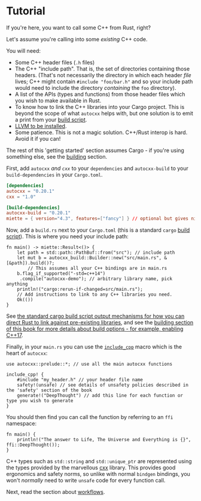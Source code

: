 # Tutorial

If you're here, you want to call some C++ from Rust, right?

Let's assume you're calling into some _existing_ C++ code.

You will need:

* Some C++ header files (`.h` files)
* The C++ "include path". That is, the set of directories containing those headers. (That's not necessarily the directory in which each header _file_ lives; C++ might contain `#include "foo/bar.h"` and so your include path would need to include the directory _containing_ the `foo` directory).
* A list of the APIs (types and functions) from those header files which you wish to make available in Rust.
* To know how to link the C++ libraries into your Cargo project. This is beyond the scope of what `autocxx` helps with, but one solution is to emit a print from your [build script](https://doc.rust-lang.org/cargo/reference/build-scripts.html#rustc-link-lib).
* [LLVM to be installed](https://rust-lang.github.io/rust-bindgen/requirements.html).
* Some patience. This is not a magic solution. C++/Rust interop is hard. Avoid it if you can!

The rest of this 'getting started' section assumes Cargo - if you're using something else, see the [building](building.md) section.

First, add `autocxx` *and `cxx`* to your `dependencies` and `autocxx-build` to your `build-dependencies` in your `Cargo.toml`.

```toml
[dependencies]
autocxx = "0.20.1"
cxx = "1.0"

[build-dependencies]
autocxx-build = "0.20.1"
miette = { version="4.3", features=["fancy"] } // optional but gives nicer error messages!
```

Now, add a `build.rs` next to your `Cargo.toml` (this is a standard `cargo` [build script](https://doc.rust-lang.org/cargo/reference/build-scripts.html)). This is where you need your include path:

```rust,ignore
fn main() -> miette::Result<()> {
    let path = std::path::PathBuf::from("src"); // include path
    let mut b = autocxx_build::Builder::new("src/main.rs", &[&path]).build()?;
        // This assumes all your C++ bindings are in main.rs
    b.flag_if_supported("-std=c++14")
     .compile("autocxx-demo"); // arbitrary library name, pick anything
    println!("cargo:rerun-if-changed=src/main.rs");
    // Add instructions to link to any C++ libraries you need.
    Ok(())
}
```

See [the standard cargo build script output mechanisms for how you can direct Rust to link against pre-existing libraries](https://doc.rust-lang.org/cargo/reference/build-scripts.html#outputs-of-the-build-script), and see the [building section of this book for more details about build options - for example, enabling C++17](building.md).

Finally, in your `main.rs` you can use the [`include_cpp`](https://docs.rs/autocxx/latest/autocxx/macro.include_cpp.html) macro which is the heart of `autocxx`:

```rust,ignore
use autocxx::prelude::*; // use all the main autocxx functions

include_cpp! {
    #include "my_header.h" // your header file name
    safety!(unsafe) // see details of unsafety policies described in the 'safety' section of the book
    generate!("DeepThought") // add this line for each function or type you wish to generate
}
```

You should then find you can call the function by referring to an `ffi` namespace:

```rust,ignore
fn main() {
    println!("The answer to Life, The Universe and Everything is {}", ffi::DeepThought());
}
```

C++ types such as `std::string` and `std::unique_ptr` are represented using the types provided by the marvellous [cxx](https://cxx.rs) library. This provides good ergonomics and safety norms, so unlike with normal `bindgen` bindings, you won't _normally_ need to write `unsafe` code for every function call.

Next, read the section about [workflows](workflow.md).
